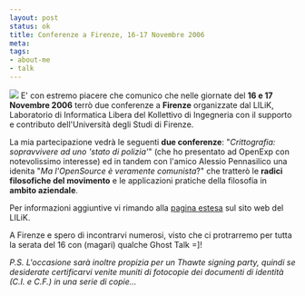 ```yaml
--- 
layout: post
status: ok
title: Conferenze a Firenze, 16-17 Novembre 2006
meta: 
tags: 
- about-me
- talk
---
```

![](http://fast.mgpf.it/manifesto_comunicazione_sicurezza.png)
E' con estremo piacere che comunico che nelle giornate del **16 e 17 Novembre 2006** terrò due conferenze a **Firenze** organizzate dal  LILiK, Laboratorio di Informatica Libera del Kollettivo di Ingegneria con il supporto e contributo dell'Università degli Studi di Firenze.  
  
La mia partecipazione vedrà le seguenti **due conferenze**: "*Crittografia: sopravvivere ad uno 'stato di polizia'*" (che ho presentato ad OpenExp con notevolissimo interesse) ed in tandem con l'amico Alessio Pennasilico una idenita "*Ma l'OpenSource è veramente comunista*?" che tratterò le **radici filosofiche del movimento** e le applicazioni pratiche della filosofia in **ambito aziendale**.  
  
Per informazioni aggiuntive vi rimando alla [pagina estesa](http://www.lilik.it/page.php?pg=comsic2006) sul sito web del LILiK.  
  
A Firenze e spero di incontrarvi numerosi, visto che ci protrarremo per tutta la serata del 16 con (magari) qualche Ghost Talk =]!  
  
*P.S. L'occasione sarà inoltre propizia per un Thawte signing party, quindi se desiderate certificarvi venite muniti di fotocopie dei documenti di identità (C.I. e C.F.) in una serie di copie...* 
